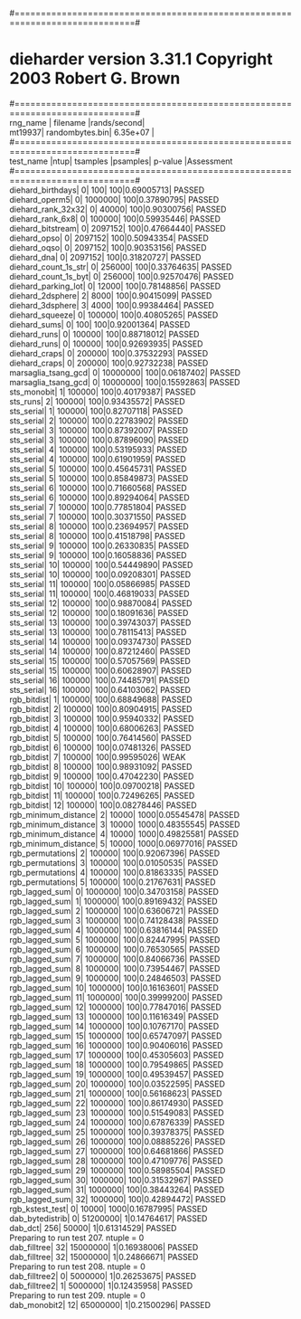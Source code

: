 #=============================================================================#  
#            dieharder version 3.31.1 Copyright 2003 Robert G. Brown          #  
#=============================================================================#  
   rng_name    |           filename             |rands/second|  
        mt19937|                 randombytes.bin|  6.35e+07  |  
#=============================================================================#  
        test_name   |ntup| tsamples |psamples|  p-value |Assessment  
#=============================================================================#  
   diehard_birthdays|   0|       100|     100|0.69005713|  PASSED  
      diehard_operm5|   0|   1000000|     100|0.37890795|  PASSED  
  diehard_rank_32x32|   0|     40000|     100|0.90300756|  PASSED  
    diehard_rank_6x8|   0|    100000|     100|0.59935446|  PASSED  
   diehard_bitstream|   0|   2097152|     100|0.47664440|  PASSED  
        diehard_opso|   0|   2097152|     100|0.50943354|  PASSED  
        diehard_oqso|   0|   2097152|     100|0.90353156|  PASSED  
         diehard_dna|   0|   2097152|     100|0.31820727|  PASSED  
diehard_count_1s_str|   0|    256000|     100|0.33764635|  PASSED  
diehard_count_1s_byt|   0|    256000|     100|0.92570476|  PASSED  
 diehard_parking_lot|   0|     12000|     100|0.78148856|  PASSED  
    diehard_2dsphere|   2|      8000|     100|0.90415099|  PASSED  
    diehard_3dsphere|   3|      4000|     100|0.99384464|  PASSED  
     diehard_squeeze|   0|    100000|     100|0.40805265|  PASSED  
        diehard_sums|   0|       100|     100|0.92001364|  PASSED  
        diehard_runs|   0|    100000|     100|0.88718012|  PASSED  
        diehard_runs|   0|    100000|     100|0.92693935|  PASSED  
       diehard_craps|   0|    200000|     100|0.37532293|  PASSED  
       diehard_craps|   0|    200000|     100|0.92732238|  PASSED  
 marsaglia_tsang_gcd|   0|  10000000|     100|0.06187402|  PASSED  
 marsaglia_tsang_gcd|   0|  10000000|     100|0.15592863|  PASSED  
         sts_monobit|   1|    100000|     100|0.40179387|  PASSED  
            sts_runs|   2|    100000|     100|0.93435572|  PASSED  
          sts_serial|   1|    100000|     100|0.82707118|  PASSED  
          sts_serial|   2|    100000|     100|0.22783902|  PASSED  
          sts_serial|   3|    100000|     100|0.87392007|  PASSED  
          sts_serial|   3|    100000|     100|0.87896090|  PASSED  
          sts_serial|   4|    100000|     100|0.53195933|  PASSED  
          sts_serial|   4|    100000|     100|0.61901959|  PASSED  
          sts_serial|   5|    100000|     100|0.45645731|  PASSED  
          sts_serial|   5|    100000|     100|0.85849873|  PASSED  
          sts_serial|   6|    100000|     100|0.71660568|  PASSED  
          sts_serial|   6|    100000|     100|0.89294064|  PASSED  
          sts_serial|   7|    100000|     100|0.77851804|  PASSED  
          sts_serial|   7|    100000|     100|0.30371550|  PASSED  
          sts_serial|   8|    100000|     100|0.23694957|  PASSED  
          sts_serial|   8|    100000|     100|0.41518798|  PASSED  
          sts_serial|   9|    100000|     100|0.26330835|  PASSED  
          sts_serial|   9|    100000|     100|0.16058836|  PASSED  
          sts_serial|  10|    100000|     100|0.54449890|  PASSED  
          sts_serial|  10|    100000|     100|0.09208301|  PASSED  
          sts_serial|  11|    100000|     100|0.05866985|  PASSED  
          sts_serial|  11|    100000|     100|0.46819033|  PASSED  
          sts_serial|  12|    100000|     100|0.98870084|  PASSED  
          sts_serial|  12|    100000|     100|0.18091636|  PASSED  
          sts_serial|  13|    100000|     100|0.39743037|  PASSED  
          sts_serial|  13|    100000|     100|0.78115413|  PASSED  
          sts_serial|  14|    100000|     100|0.09374730|  PASSED  
          sts_serial|  14|    100000|     100|0.87212460|  PASSED  
          sts_serial|  15|    100000|     100|0.57057569|  PASSED  
          sts_serial|  15|    100000|     100|0.60628907|  PASSED  
          sts_serial|  16|    100000|     100|0.74485791|  PASSED  
          sts_serial|  16|    100000|     100|0.64103062|  PASSED  
         rgb_bitdist|   1|    100000|     100|0.68849688|  PASSED  
         rgb_bitdist|   2|    100000|     100|0.80904915|  PASSED  
         rgb_bitdist|   3|    100000|     100|0.95940332|  PASSED  
         rgb_bitdist|   4|    100000|     100|0.68006263|  PASSED  
         rgb_bitdist|   5|    100000|     100|0.76414560|  PASSED  
         rgb_bitdist|   6|    100000|     100|0.07481326|  PASSED  
         rgb_bitdist|   7|    100000|     100|0.99595026|   WEAK  
         rgb_bitdist|   8|    100000|     100|0.98931092|  PASSED  
         rgb_bitdist|   9|    100000|     100|0.47042230|  PASSED  
         rgb_bitdist|  10|    100000|     100|0.09700218|  PASSED  
         rgb_bitdist|  11|    100000|     100|0.72496265|  PASSED  
         rgb_bitdist|  12|    100000|     100|0.08278446|  PASSED  
rgb_minimum_distance|   2|     10000|    1000|0.05545478|  PASSED  
rgb_minimum_distance|   3|     10000|    1000|0.48355545|  PASSED  
rgb_minimum_distance|   4|     10000|    1000|0.49825581|  PASSED  
rgb_minimum_distance|   5|     10000|    1000|0.06977016|  PASSED  
    rgb_permutations|   2|    100000|     100|0.92067396|  PASSED  
    rgb_permutations|   3|    100000|     100|0.01050535|  PASSED  
    rgb_permutations|   4|    100000|     100|0.81863335|  PASSED  
    rgb_permutations|   5|    100000|     100|0.21767631|  PASSED  
      rgb_lagged_sum|   0|   1000000|     100|0.34703158|  PASSED  
      rgb_lagged_sum|   1|   1000000|     100|0.89169432|  PASSED  
      rgb_lagged_sum|   2|   1000000|     100|0.63606721|  PASSED  
      rgb_lagged_sum|   3|   1000000|     100|0.74128438|  PASSED  
      rgb_lagged_sum|   4|   1000000|     100|0.63816144|  PASSED  
      rgb_lagged_sum|   5|   1000000|     100|0.82447995|  PASSED  
      rgb_lagged_sum|   6|   1000000|     100|0.76530565|  PASSED  
      rgb_lagged_sum|   7|   1000000|     100|0.84066736|  PASSED  
      rgb_lagged_sum|   8|   1000000|     100|0.73954467|  PASSED  
      rgb_lagged_sum|   9|   1000000|     100|0.24846503|  PASSED  
      rgb_lagged_sum|  10|   1000000|     100|0.16163601|  PASSED  
      rgb_lagged_sum|  11|   1000000|     100|0.39999200|  PASSED  
      rgb_lagged_sum|  12|   1000000|     100|0.77847016|  PASSED  
      rgb_lagged_sum|  13|   1000000|     100|0.11616349|  PASSED  
      rgb_lagged_sum|  14|   1000000|     100|0.10767170|  PASSED  
      rgb_lagged_sum|  15|   1000000|     100|0.65747097|  PASSED  
      rgb_lagged_sum|  16|   1000000|     100|0.90406016|  PASSED  
      rgb_lagged_sum|  17|   1000000|     100|0.45305603|  PASSED  
      rgb_lagged_sum|  18|   1000000|     100|0.79549865|  PASSED  
      rgb_lagged_sum|  19|   1000000|     100|0.49539457|  PASSED  
      rgb_lagged_sum|  20|   1000000|     100|0.03522595|  PASSED  
      rgb_lagged_sum|  21|   1000000|     100|0.56168623|  PASSED  
      rgb_lagged_sum|  22|   1000000|     100|0.86174930|  PASSED  
      rgb_lagged_sum|  23|   1000000|     100|0.51549083|  PASSED  
      rgb_lagged_sum|  24|   1000000|     100|0.67876339|  PASSED  
      rgb_lagged_sum|  25|   1000000|     100|0.39378375|  PASSED  
      rgb_lagged_sum|  26|   1000000|     100|0.08885226|  PASSED  
      rgb_lagged_sum|  27|   1000000|     100|0.64681866|  PASSED  
      rgb_lagged_sum|  28|   1000000|     100|0.47109776|  PASSED  
      rgb_lagged_sum|  29|   1000000|     100|0.58985504|  PASSED  
      rgb_lagged_sum|  30|   1000000|     100|0.31532967|  PASSED  
      rgb_lagged_sum|  31|   1000000|     100|0.38443264|  PASSED  
      rgb_lagged_sum|  32|   1000000|     100|0.42894472|  PASSED  
     rgb_kstest_test|   0|     10000|    1000|0.16787995|  PASSED  
     dab_bytedistrib|   0|  51200000|       1|0.14764617|  PASSED  
             dab_dct| 256|     50000|       1|0.61314529|  PASSED  
Preparing to run test 207.  ntuple = 0  
        dab_filltree|  32|  15000000|       1|0.16938006|  PASSED  
        dab_filltree|  32|  15000000|       1|0.24866671|  PASSED  
Preparing to run test 208.  ntuple = 0  
       dab_filltree2|   0|   5000000|       1|0.26253675|  PASSED  
       dab_filltree2|   1|   5000000|       1|0.12435958|  PASSED  
Preparing to run test 209.  ntuple = 0  
        dab_monobit2|  12|  65000000|       1|0.21500296|  PASSED  
